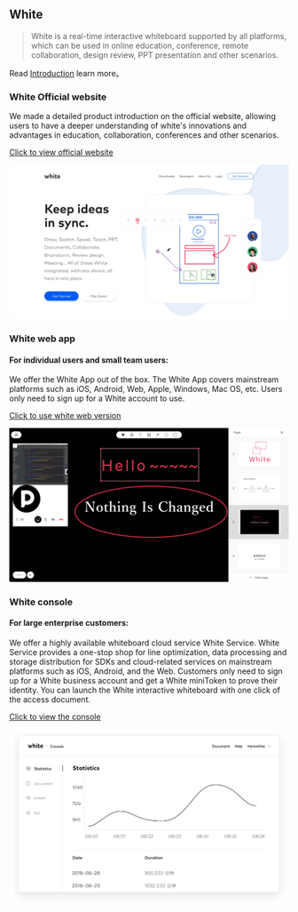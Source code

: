 ## White

> White is a real-time interactive whiteboard supported by all platforms, which can be used in online education, conference, remote collaboration, design review, PPT presentation and other scenarios.

Read [Introduction](/en-uk/v1/introduction.md) learn more。

### White Official website

We made a detailed product introduction on the official website, allowing users to have a deeper understanding of white's innovations and advantages in education, collaboration, conferences and other scenarios.

[Click to view official website](https://www.herewhite.com)

![demo-2.png](./_images/en-uk/landing_page.jpg)

### White web app

#### For individual users and small team users:

We offer the White App out of the box. The White App covers mainstream platforms such as iOS, Android, Web, Apple, Windows, Mac OS, etc. Users only need to sign up for a White account to use.

[Click to use white web version](https://usapp.herewhite.com)

![demo-2.png](./_images/en-uk/web_app.png)

### White console

#### For large enterprise customers:

We offer a highly available whiteboard cloud service White Service. White Service provides a one-stop shop for line optimization, data processing and storage distribution for SDKs and cloud-related services on mainstream platforms such as iOS, Android, and the Web. Customers only need to sign up for a White business account and get a White miniToken to prove their identity. You can launch the White interactive whiteboard with one click of the access document.

[Click to view the console](https://console.herewhite.com)

![demo-2.png](./_images/en-uk/console_page.jpg)
